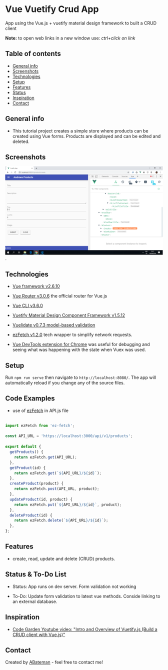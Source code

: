# Vue Vuetify Crud App

App using the Vue.js + vuetify material design framework to built a CRUD client

**Note:** to open web links in a new window use: _ctrl+click on link_

## Table of contents

- [General info](#general-info)
- [Screenshots](#screenshots)
- [Technologies](#technologies)
- [Setup](#setup)
- [Features](#features)
- [Status](#status)
- [Inspiration](#inspiration)
- [Contact](#contact)

## General info

- This tutorial project creates a simple store where products can be created using Vue forms. Products are displayed and can be edited and deleted.

## Screenshots

![Example screenshot](./img/create-product-page.png).

## Technologies

- [Vue framework v2.6.10](https://vuejs.org/)

- [Vue Router v3.0.6](https://router.vuejs.org/) the official router for Vue.js

- [Vue CLI v3.6.0](https://github.com/vuejs/vue-cli)

- [Vuetify Material Design Component Framework v1.5.12](https://vuetifyjs.com/en/)

- [Vuelidate v0.7.3 model-based validation](https://vuelidate.netlify.com/)

- [ezFetch v1.2.0](https://www.npmjs.com/package/ez-fetch) tech wrapper to simplify network requests.

- [Vue DevTools extension for Chrome](https://chrome.google.com/webstore/detail/vuejs-devtools/nhdogjmejiglipccpnnnanhbledajbpd) was useful for debugging and seeing what was happening with the state when Vuex was used.

## Setup

Run `npm run serve` then navigate to `http://localhost:8080/`. The app will automatically reload if you change any of the source files.

## Code Examples

- use of [ezFetch](https://www.npmjs.com/package/ez-fetch) in API.js file

```javascript

import ezFetch from 'ez-fetch';

const API_URL = 'https://localhost:3000/api/v1/products';

export default {
  getProducts() {
    return ezFetch.get(API_URL);
  },
  getProduct(id) {
    return ezFetch.get(`${API_URL}/${id}`);
  },
  createProduct(product) {
    return ezFetch.post(API_URL, product);
  },
  updateProduct(id, product) {
    return ezFetch.put(`${API_URL}/${id}`, product);
  },
  deleteProduct(id) {
    return ezFetch.delete(`${API_URL}/${id}`);
  },
};

```

## Features

- create, read, update and delete (CRUD) products.

## Status & To-Do List

- Status: App runs on dev server. Form validation not working

- To-Do: Update form validation to latest vue methods. Conside linking to an external database.

## Inspiration

- [Code Garden Youtube video: "Intro and Overview of Vuetify.js (Build a CRUD client with Vue.js)"](https://www.youtube.com/watch?v=5GfpGaHKfyo)

## Contact

Created by [ABateman](https://www.andrewbateman.org) - feel free to contact me!
